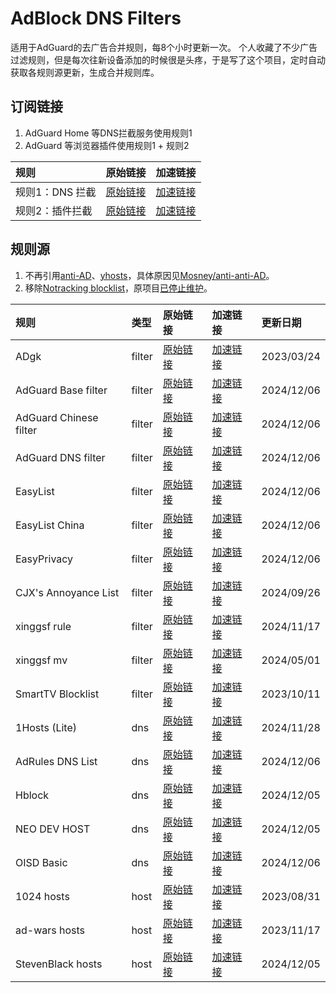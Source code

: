# AdBlock DNS Filters
适用于AdGuard的去广告合并规则，每8个小时更新一次。
个人收藏了不少广告过滤规则，但是每次往新设备添加的时候很是头疼，于是写了这个项目，定时自动获取各规则源更新，生成合并规则库。
## 订阅链接
1. AdGuard Home 等DNS拦截服务使用规则1
2. AdGuard 等浏览器插件使用规则1 + 规则2

| 规则 | 原始链接 | 加速链接 |
|:-|:-|:-|
| 规则1：DNS 拦截 | [原始链接](https://raw.githubusercontent.com/217heidai/adblockfilters/main/rules/adblockdns.txt) | [加速链接](https://ghproxy.com/https://raw.githubusercontent.com/217heidai/adblockfilters/main/rules/adblockdns.txt) |
| 规则2：插件拦截 | [原始链接](https://raw.githubusercontent.com/217heidai/adblockfilters/main/rules/adblockfilters.txt) | [加速链接](https://ghproxy.com/https://raw.githubusercontent.com/217heidai/adblockfilters/main/rules/adblockfilters.txt) |
## 规则源
1. 不再引用[anti-AD](https://anti-ad.net/adguard.txt)、[yhosts](https://raw.githubusercontent.com/VeleSila/yhosts/master/hosts.txt)，具体原因见[Mosney/anti-anti-AD](https://github.com/Mosney/anti-anti-AD)。
2. 移除[Notracking blocklist](https://raw.githubusercontent.com/notracking/hosts-blocklists/master/adblock/adblock.txt)，原项目[已停止维护](https://github.com/notracking/hosts-blocklists/issues/900)。

| 规则 | 类型 | 原始链接 | 加速链接 | 更新日期 |
|:-|:-|:-|:-|:-|
| ADgk | filter | [原始链接](https://raw.githubusercontent.com/banbendalao/ADgk/master/ADgk.txt) | [加速链接](https://ghproxy.com/https://raw.githubusercontent.com/217heidai/adblockfilters/main/rules/ADgk.txt) | 2023/03/24 |
| AdGuard Base filter | filter | [原始链接](https://raw.githubusercontent.com/AdguardTeam/FiltersRegistry/master/filters/filter_2_Base/filter.txt) | [加速链接](https://ghproxy.com/https://raw.githubusercontent.com/217heidai/adblockfilters/main/rules/AdGuard_Base_filter.txt) | 2024/12/06 |
| AdGuard Chinese filter | filter | [原始链接](https://raw.githubusercontent.com/AdguardTeam/FiltersRegistry/master/filters/filter_224_Chinese/filter.txt) | [加速链接](https://ghproxy.com/https://raw.githubusercontent.com/217heidai/adblockfilters/main/rules/AdGuard_Chinese_filter.txt) | 2024/12/06 |
| AdGuard DNS filter | filter | [原始链接](https://adguardteam.github.io/AdGuardSDNSFilter/Filters/filter.txt) | [加速链接](https://ghproxy.com/https://raw.githubusercontent.com/217heidai/adblockfilters/main/rules/AdGuard_DNS_filter.txt) | 2024/12/06 |
| EasyList | filter | [原始链接](https://easylist-downloads.adblockplus.org/easylist.txt) | [加速链接](https://ghproxy.com/https://raw.githubusercontent.com/217heidai/adblockfilters/main/rules/EasyList.txt) | 2024/12/06 |
| EasyList China | filter | [原始链接](https://easylist-downloads.adblockplus.org/easylistchina.txt) | [加速链接](https://ghproxy.com/https://raw.githubusercontent.com/217heidai/adblockfilters/main/rules/EasyList_China.txt) | 2024/12/06 |
| EasyPrivacy | filter | [原始链接](https://easylist-downloads.adblockplus.org/easyprivacy.txt) | [加速链接](https://ghproxy.com/https://raw.githubusercontent.com/217heidai/adblockfilters/main/rules/EasyPrivacy.txt) | 2024/12/06 |
| CJX's Annoyance List | filter | [原始链接](https://raw.githubusercontent.com/cjx82630/cjxlist/master/cjx-annoyance.txt) | [加速链接](https://ghproxy.com/https://raw.githubusercontent.com/217heidai/adblockfilters/main/rules/CJX's_Annoyance_List.txt) | 2024/09/26 |
| xinggsf rule | filter | [原始链接](https://raw.githubusercontent.com/xinggsf/Adblock-Plus-Rule/master/rule.txt) | [加速链接](https://ghproxy.com/https://raw.githubusercontent.com/217heidai/adblockfilters/main/rules/xinggsf_rule.txt) | 2024/11/17 |
| xinggsf mv | filter | [原始链接](https://raw.githubusercontent.com/xinggsf/Adblock-Plus-Rule/master/mv.txt) | [加速链接](https://ghproxy.com/https://raw.githubusercontent.com/217heidai/adblockfilters/main/rules/xinggsf_mv.txt) | 2024/05/01 |
| SmartTV Blocklist | filter | [原始链接](https://raw.githubusercontent.com/Perflyst/PiHoleBlocklist/master/SmartTV-AGH.txt) | [加速链接](https://ghproxy.com/https://raw.githubusercontent.com/217heidai/adblockfilters/main/rules/SmartTV_Blocklist.txt) | 2023/10/11 |
| 1Hosts (Lite) | dns | [原始链接](https://raw.githubusercontent.com/badmojr/1Hosts/master/Lite/adblock.txt) | [加速链接](https://ghproxy.com/https://raw.githubusercontent.com/217heidai/adblockfilters/main/rules/1Hosts_(Lite).txt) | 2024/11/28 |
| AdRules DNS List | dns | [原始链接](https://raw.githubusercontent.com/Cats-Team/AdRules/main/dns.txt) | [加速链接](https://ghproxy.com/https://raw.githubusercontent.com/217heidai/adblockfilters/main/rules/AdRules_DNS_List.txt) | 2024/12/06 |
| Hblock | dns | [原始链接](https://hblock.molinero.dev/hosts_adblock.txt) | [加速链接](https://ghproxy.com/https://raw.githubusercontent.com/217heidai/adblockfilters/main/rules/Hblock.txt) | 2024/12/05 |
| NEO DEV HOST | dns | [原始链接](https://raw.githubusercontent.com/neodevpro/neodevhost/master/lite_adblocker) | [加速链接](https://ghproxy.com/https://raw.githubusercontent.com/217heidai/adblockfilters/main/rules/NEO_DEV_HOST.txt) | 2024/12/05 |
| OISD Basic | dns | [原始链接](https://abp.oisd.nl/basic/) | [加速链接](https://ghproxy.com/https://raw.githubusercontent.com/217heidai/adblockfilters/main/rules/OISD_Basic.txt) | 2024/12/06 |
| 1024 hosts | host | [原始链接](https://raw.githubusercontent.com/Goooler/1024_hosts/master/hosts) | [加速链接](https://ghproxy.com/https://raw.githubusercontent.com/217heidai/adblockfilters/main/rules/1024_hosts.txt) | 2023/08/31 |
| ad-wars hosts | host | [原始链接](https://raw.githubusercontent.com/jdlingyu/ad-wars/master/hosts) | [加速链接](https://ghproxy.com/https://raw.githubusercontent.com/217heidai/adblockfilters/main/rules/ad-wars_hosts.txt) | 2023/11/17 |
| StevenBlack hosts | host | [原始链接](https://raw.githubusercontent.com/StevenBlack/hosts/master/hosts) | [加速链接](https://ghproxy.com/https://raw.githubusercontent.com/217heidai/adblockfilters/main/rules/StevenBlack_hosts.txt) | 2024/12/05 |
